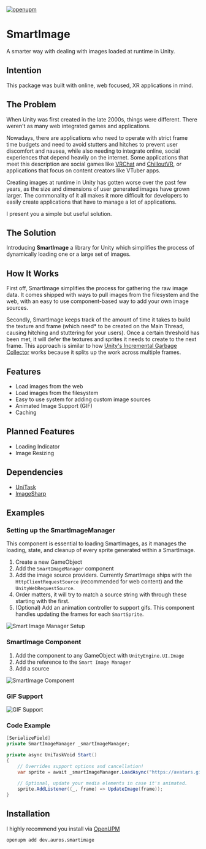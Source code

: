 [![openupm](https://img.shields.io/npm/v/dev.auros.smartimage?label=openupm&registry_uri=https://package.openupm.com)](https://openupm.com/packages/dev.auros.smartimage/)

# SmartImage
A smarter way with dealing with images loaded at runtime in Unity. 

## Intention
This package was built with online, web focused, XR applications in mind.

## The Problem
When Unity was first created in the late 2000s, things were different. There weren't as many web integrated games and applications.

Nowadays, there are applications who need to operate with strict frame time budgets and need to avoid stutters and hitches to prevent
user discomfort and nausea, while also needing to integrate online, social experiences that depend heavily on the internet. Some applications that
meet this description are social games like [VRChat](https://vrchat.com) and [ChilloutVR](https://store.steampowered.com/app/661130/ChilloutVR), or applications that focus on content creators like VTuber apps.

Creating images at runtime in Unity has gotten worse over the past few years, as the size and dimensions of user generated images have grown larger.
The commonality of it all makes it more difficult for developers to easily create applications that have to manage a lot of applications.

I present you a simple but useful solution.

## The Solution

Introducing **SmartImage** a library for Unity which simplifies the process of dynamically loading one or a large set of images.

## How It Works

First off, SmartImage simplifies the process for gathering the raw image data. It comes shipped with ways to pull images from the filesystem and the web, with an
easy to use component-based way to add your own image sources.

Secondly, SmartImage keeps track of the amount of time it takes to build the texture and frame (which need* to be created on the Main Thread, causing hitching
and stuttering for your users). Once a certain threshold has been met, it will defer the textures and sprites it needs to create to the next frame. This approach is similar
to how [Unity's Incremental Garbage Collector](https://docs.unity3d.com/Manual/performance-incremental-garbage-collection.html) works because it splits up the work across multiple frames.

## Features

* Load images from the web
* Load images from the filesystem
* Easy to use system for adding custom image sources
* Animated Image Support (GIF)
* Caching

## Planned Features
* Loading Indicator
* Image Resizing

## Dependencies

* [UniTask](https://github.com/Cysharp/UniTask)
* [ImageSharp](https://github.com/SixLabors/ImageSharp)

## Examples

### Setting up the SmartImageManager
This component is essential to loading SmartImages, as it manages the loading, state, and cleanup of every sprite generated within a SmartImage.

1. Create a new GameObject
2. Add the `SmartImageManager` component
3. Add the image source providers. Currently SmartImage ships with the `HttpClientRequestSource` (recommended for web content) and the `UnityWebRequestSource`.
4. Order matters, it will try to match a source string with through these starting with the first.
5. (Optional) Add an animation controller to support gifs. This component handles updating the frames for each `SmartSprite`.

![Smart Image Manager Setup](https://user-images.githubusercontent.com/41306347/186303878-71d4478d-ba4e-47f3-9dea-619fb7ce8de3.gif)

### SmartImage Component

1. Add the component to any GameObject with `UnityEngine.UI.Image`
2. Add the reference to the `Smart Image Manager`
3. Add a source

![SmartImage Component](https://user-images.githubusercontent.com/41306347/186303023-b77cc527-f8f9-4bc9-ab62-9e96d578164e.gif)

### GIF Support

![GIF Support](https://user-images.githubusercontent.com/41306347/186304262-d500c47a-2acc-4d3a-b854-85908125547e.gif)

### Code Example
```cs
[SerializeField]
private SmartImageManager _smartImageManager;

private async UniTaskVoid Start()
{
    // Overrides support options and cancellation!
    var sprite = await _smartImageManager.LoadAsync("https://avatars.githubusercontent.com/u/41306347");
    
    // Optional, update your media elements in case it's animated.
    sprite.AddListener((_, frame) => UpdateImage(frame));
}
```

## Installation
I highly recommend you install via [OpenUPM](https://openupm.com)

`openupm add dev.auros.smartimage`
